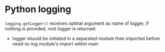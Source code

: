 # Python logging

`logging.getLogger()` receives optinal argument as name of logger, if nothing is provided, root logger is returned.

- logger should be initiated in a separated module then imported before need-to-log module's import within main